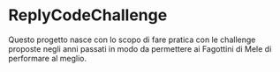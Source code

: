 # ReplyCodeChallenge
Questo progetto nasce con lo scopo di fare pratica con le challenge proposte negli anni passati in modo da permettere ai Fagottini di Mele di performare al meglio. 
